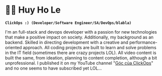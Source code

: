 # 🏄‍♂️ Huy Ho Le

**`ClickOps :) (Developer/Software Engineer/SA/DevOps/blabla)`**

I'm an full-stack and devops developer with a passion for new technologies that make a positive impact on society. Additionally, my background as an backend. Skilled in directing development with a creative and performance-oriented approach. All coding projects are built to learn and solve problems in the IT field (sometimes there are crazy projects LOL). All video content is built the same, from ideation, planning to content completion, although a bit unprofessional. I published it on my YouTube channel "[Góc của ClickOps][youtube]" and no one seems to have subscribed yet LOL...


[youtube]: https://www.youtube.com/@goccuaclickops